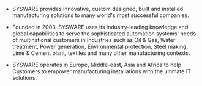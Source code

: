 - SYSWARE provides innovative, custom designed, built and installed manufacturing solutions to many world's most successful companies.

- Founded in 2003, SYSWARE uses its industry-leading knowledge and global capabilities to serve the sophisticated automation systems' needs of multinational customers in industries such as Oil & Gas, Water treatment, Power generation, 
Environmental protection, Steel making, Lime & Cement plant, textiles and many other manufacturing contexts.

- SYSWARE operates in Europe, Middle-east, Asia and Africa to help Customers to empower manufacturing installations with the ultimate IT solutions.

<!---
InfoSysware/InfoSysware is a ✨ special ✨ repository because its `README.md` (this file) appears on your GitHub profile.
You can click the Preview link to take a look at your changes.
--->

